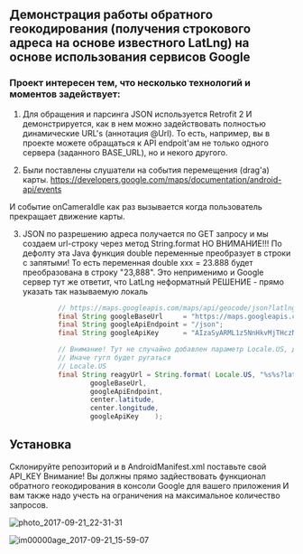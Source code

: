 ## Демонстрация работы обратного геокодирования (получения строкового адреса на основе известного LatLng) на основе использования сервисов Google

### Проект интересен тем, что несколько технологий и моментов задействует:



1) Для обращения и парсинга JSON используется Retrofit 2
И демонстрируется, как в нем можно задействовать полностью динамические URL's (аннотация @Url). То есть, например, вы в проекте можете обращаться к API endpoit'ам не только одного сервера (заданного BASE_URL), но и некого другого.



2) Были поставлены слушатели на события перемещения (drag'а) карты.
https://developers.google.com/maps/documentation/android-api/events

И событие onCameraIdle как раз вызывается когда пользователь прекращает движение карты.



3) JSON по разрешению адреса получается по GET запросу и мы создаем url-строку через метод String.format
НО ВНИМАНИЕ!!! По дефолту эта Java функция double переменные преобразует в строки с запятыми! То есть переменная double xxx = 23.888 будет преобразована в строку "23,888". Это неприменимо и Google сервер тут же ответит, что LatLng неформатный
РЕШЕНИЕ - прямо указать так называемую локаль

```java
            // https://maps.googleapis.com/maps/api/geocode/json?latlng=55.730114813065406,37.6121620461344&key=___PASTE_HERE_YOUR_GOOGLE_API_KEY____
            final String googleBaseUrl     = "https://maps.googleapis.com/maps/api/geocode";
            final String googleApiEndpoint = "/json";
            final String googleApiKey      = "AIzaSyARML1z5NnHkvMjTHczNh4XVN4k_lXdoDA";

            // Внимание! Тут не случайно добавлен параметр Locale.US, дабы double числа кодировались с точкой, а не запятой
            // Иначе гугл будет ругаться
            // Locale.US
            final String reagyUrl = String.format( Locale.US, "%s%s?latlng=%f,%f&key=%s",
                    googleBaseUrl,
                    googleApiEndpoint,
                    center.latitude,
                    center.longitude,
                    googleApiKey    );

```

## Установка

Склонируйте репозиторий и в AndroidManifest.xml поставьте свой API_KEY
Внимание! Вы должны прямо задйествовать функционал обратного геокодирования в консоли Google для вашего приложения
И вам также надо учесть на ограничения на максимальное количество запросов.

![photo_2017-09-21_22-31-31](https://user-images.githubusercontent.com/19972649/30714943-631871ea-9f1d-11e7-9480-eea297b9ef04.jpg)

![im00000age_2017-09-21_15-59-07](https://user-images.githubusercontent.com/19972649/30715313-84cbc890-9f1e-11e7-8a33-8e5edd7d1d8f.png)
